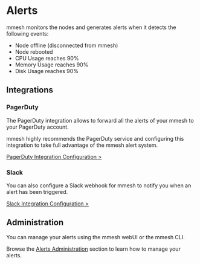 # Alerts

mmesh monitors the nodes and generates alerts when it detects the following events:

- Node offline (disconnected from mmesh)
- Node rebooted
- CPU Usage reaches 90%
- Memory Usage reaches 90%
- Disk Usage reaches 90%

## Integrations

### PagerDuty

The PagerDuty integration allows to forward all the alerts of your mmesh to your PagerDuty account.

mmesh highly recommends the PagerDuty service and configuring this integration to take full advantage of the mmesh alert system.

[PagerDuty Integration Configuration >](/platform/administration/integrations/#pagerduty)

### Slack

You can also configure a Slack webhook for mmesh to notify you when an alert has been triggered.

[Slack Integration Configuration >](/platform/administration/integrations/#slack)

## Administration

You can manage your alerts using the mmesh webUI or the mmesh CLI.

Browse the [Alerts Administration](/platform/administration/alerts/) section
to learn how to manage your alerts.
